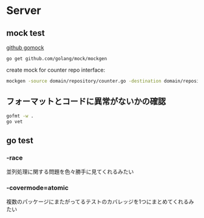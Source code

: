 # Server

## mock test
[github gomock](https://github.com/golang/mock)

`go get github.com/golang/mock/mockgen`

create mock for counter repo interface:
```bash
mockgen -source domain/repository/counter.go -destination domain/repository/mock/counter.go
```

## フォーマットとコードに異常がないかの確認
```bash
gofmt -w .
go vet
```

## go test
### -race
並列処理に関する問題を色々勝手に見てくれるみたい
### -covermode=atomic
複数のパッケージにまたがってるテストのカバレッジを1つにまとめてくれるみたい

